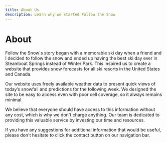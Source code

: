 ```yaml
---
title: About Us
description: Learn why we started Follow the Snow
---
```

# About

Follow the Snow's story began with a memorable ski day when a friend and I
decided to follow the snow and ended up having the best ski day ever in
Steamboat Springs instead of Winter Park. This inspired us to create a website
that provides snow forecasts for all ski resorts in the United States and
Canada.

Our website uses freely available weather data to present quick views of today’s
snowfall and predictions for the following week. We designed the site to be easy
to access even with poor cell coverage, so it always remains minimal.

We believe that everyone should have access to this information without any
cost, which is why we don't charge anything. Our team is dedicated to providing
this valuable service by investing our time and resources.

If you have any suggestions for additional information that would be useful,
please don't hesitate to click the contact button on our navigation bar.
